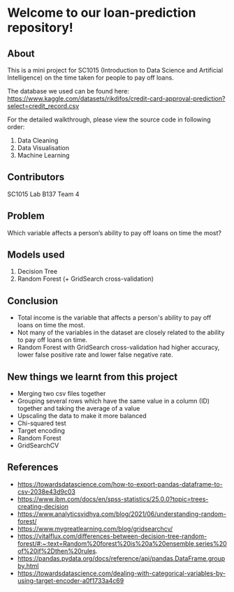 # Welcome to our loan-prediction repository!

## About
This is a mini project for SC1015 (Introduction to Data Science and Artificial Intelligence) on the time taken for people to pay off loans.

The database we used can be found here: https://www.kaggle.com/datasets/rikdifos/credit-card-approval-prediction?select=credit_record.csv

For the detailed walkthrough, please view the source code in following order:

1. Data Cleaning
2. Data Visualisation
3. Machine Learning

## Contributors
SC1015 Lab B137 Team 4

## Problem
Which variable affects a person’s ability to pay off loans on time the most?

## Models used
1. Decision Tree
2. Random Forest (+ GridSearch cross-validation)

## Conclusion
* Total income is the variable that affects a person's ability to pay off loans on time the most.
* Not many of the variables in the dataset are closely related to the ability to pay off loans on time.
* Random Forest with GridSearch cross-validation had higher accuracy, lower false positive rate and lower false negative rate.

## New things we learnt from this project
* Merging two csv files together
* Grouping several rows which have the same value in a column (ID) together and taking the average of a value
* Upscaling the data to make it more balanced
* Chi-squared test
* Target encoding
* Random Forest
* GridSearchCV

## References
* https://towardsdatascience.com/how-to-export-pandas-dataframe-to-csv-2038e43d9c03
* https://www.ibm.com/docs/en/spss-statistics/25.0.0?topic=trees-creating-decision
* https://www.analyticsvidhya.com/blog/2021/06/understanding-random-forest/
* https://www.mygreatlearning.com/blog/gridsearchcv/
* https://vitalflux.com/differences-between-decision-tree-random-forest/#:~:text=Random%20forest%20is%20a%20ensemble,series%20of%20if%2Dthen%20rules.
* https://pandas.pydata.org/docs/reference/api/pandas.DataFrame.groupby.html
* https://towardsdatascience.com/dealing-with-categorical-variables-by-using-target-encoder-a0f1733a4c69
